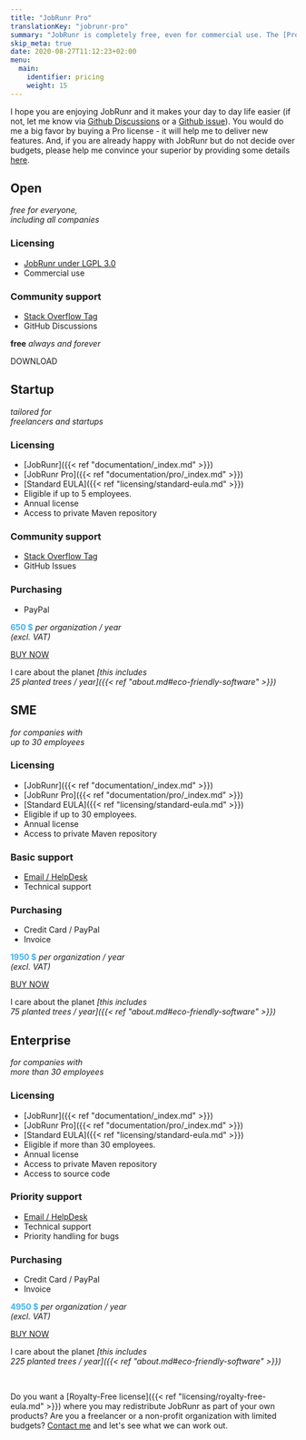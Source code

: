 ```yaml
---
title: "JobRunr Pro"
translationKey: "jobrunr-pro"
summary: "JobRunr is completely free, even for commercial use. The [Pro edition](/en/documentation/pro/ 'If you would develop the features of the Pro edition yourself, it would have an estimated cost of around 60.000 $\n(120 days of development at a rate of 500$). ') allows you to use additional options while ensuring the project will stay here for years to come. Not sure? Try out JobRunr Pro for free [during a month](/en/try-jobrunr-pro)."
skip_meta: true
date: 2020-08-27T11:12:23+02:00
menu: 
  main: 
    identifier: pricing
    weight: 15
---
```

I hope you are enjoying JobRunr and it makes your day to day life easier (if not, let me know via [Github Discussions](https://github.com/jobrunr/jobrunr/discussions) or a [Github issue](https://github.com/jobrunr/jobrunr/issues)). You would do me a big favor by buying a Pro license - it will help me to deliver new features. And, if you are already happy with JobRunr but do not decide over budgets, please help me convince your superior by providing some details [here](mailto:hello@jobrunr.io?subject=JobRunr%20Pro%20License&body=Hi%2C%0A%0AI%20like%20JobRunr%20and%20need%20some%20help%20to%20convince%20my%20superior%20in%20getting%20a%20Pro%20License.%0A%0AOur%20company%20is%3A%20%3Cplease%20enter%20your%20company%20name%20here%3E%0AMy%20superior%20is%3A%20%3Cplease%20enter%20the%20name%20of%20your%20superior%20here%3E%0AMy%20superior%27s%20email%20address%20is%3A%20%3Cplease%20enter%20the%20email%20address%20of%20your%20superior%20here%3E%0A%0ARegards%21).

<div class="plan-container">

<div class="plan plan-open">

## Open
<div class="no-margin">

_free for everyone,<br>including all companies_
</div>

### Licensing
- [JobRunr under LGPL 3.0](https://www.gnu.org/licenses/lgpl-3.0.html)
- Commercial use

### Community support
- [Stack Overflow Tag](https://stackoverflow.com/questions/ask?tags=java%20jobrunr)
- GitHub Discussions

<div class="buy">

__free__
_always and forever_

<a class="button">DOWNLOAD</a>
</div>
</div>

<div class="plan plan-startup">

## Startup
<div class="no-margin">

_tailored for <br>freelancers and startups_
</div>

### Licensing
- [JobRunr]({{< ref "documentation/_index.md" >}})
- [JobRunr Pro]({{< ref "documentation/pro/_index.md" >}})
- [Standard EULA]({{< ref "licensing/standard-eula.md" >}})
- Eligible if up to 5 employees.
- Annual license
- Access to private Maven repository

### Community support
- [Stack Overflow Tag](https://stackoverflow.com/questions/ask?tags=java%20jobrunr)
- GitHub Issues

### Purchasing
- PayPal 

<div class="buy">

<strong style='color: #3eb0ef;text-decoration: none; cursor: help' title='Can save you up to 50.000 $ (107 days of development at a rate of 500$)'>650 $</strong>
_per organization / year<br/>(excl. VAT)_

<a class="button" onclick="gtag('event', 'click_buy_pro', {'event_category': 'ecommerce', 'event_label' : 'plan_startup' });" href="mailto:hello@jobrunr.io?subject=JobRunr%20Pro%20Startup%20License&body=Hi%2C%0D%0A%0D%0Awe're%20interested%20in%20a%20JobRunr%20Pro%20Startup%20License.%0D%0A%0D%0AOur%20company%20is%3A%20%3Cplease%20enter%20your%20company%20name%20here%3E%0D%0AOur%20VAT%20number%20is%3A%20%3Cplease%20enter%20your%20VAT%20number%20here%3E%0D%0AOur%20address%20is%3A%20%3Cplease%20enter%20your%20address%20here%3E%0D%0A%0D%0ARegards!" target="_blank">BUY NOW</a>

<div class="eco-friendly">

I care about the planet
_[this includes <br/>25 planted trees / year]({{< ref "about.md#eco-friendly-software" >}})_
</div>
</div>
</div>

<div class="plan plan-business">

## SME
<div class="no-margin">

_for companies with <br>up to 30 employees_
</div>

### Licensing
- [JobRunr]({{< ref "documentation/_index.md" >}})
- [JobRunr Pro]({{< ref "documentation/pro/_index.md" >}})
- [Standard EULA]({{< ref "licensing/standard-eula.md" >}})
- Eligible if up to 30 employees.
- Annual license
- Access to private Maven repository

### Basic support
- [Email / HelpDesk](mailto:hello@jobrunr.io)
- Technical support

### Purchasing
- Credit Card / PayPal 
- Invoice

<div class="buy">

<strong style='color: #3eb0ef;text-decoration: none; cursor: help' title='Can save you up to 50.000 $ (107 days of development at a rate of 500$)'>1950 $</strong>
_per organization / year<br/>(excl. VAT)_

<a class="button" onclick="gtag('event', 'click_buy_pro', {'event_category': 'ecommerce', 'event_label' : 'plan_sme' });" href="mailto:hello@jobrunr.io?subject=JobRunr%20Pro%20SME%20License&body=Hi%2C%0D%0A%0D%0Awe're%20interested%20in%20a%20JobRunr%20Pro%20SME%20License.%0D%0A%0D%0AOur%20company%20is%3A%20%3Cplease%20enter%20your%20company%20name%20here%3E%0D%0AOur%20VAT%20number%20is%3A%20%3Cplease%20enter%20your%20VAT%20number%20here%3E%0D%0AOur%20address%20is%3A%20%3Cplease%20enter%20your%20address%20here%3E%0D%0A%0D%0ARegards!" target="_blank">BUY NOW</a>

<div class="eco-friendly">

I care about the planet
_[this includes <br/>75 planted trees / year]({{< ref "about.md#eco-friendly-software" >}})_
</div>
</div>
</div>

<div class="plan plan-enterprise">

## Enterprise
<div class="no-margin">

_for companies with <br>more than 30 employees_
</div>

### Licensing
- [JobRunr]({{< ref "documentation/_index.md" >}})
- [JobRunr Pro]({{< ref "documentation/pro/_index.md" >}})
- [Standard EULA]({{< ref "licensing/standard-eula.md" >}})
- Eligible if more than 30 employees.
- Annual license
- Access to private Maven repository
- Access to source code

### Priority support
- [Email / HelpDesk](mailto:hello@jobrunr.io)
- Technical support
- Priority handling for bugs

### Purchasing
- Credit Card / PayPal 
- Invoice

<div class="buy">

<strong style='color: #3eb0ef;text-decoration: none; cursor: help' title='Can save you up to 50.000 $ (107 days of development at a rate of 500$)'>4950 $</strong>
_per organization / year<br/>(excl. VAT)_

<a class="button" onclick="gtag('event', 'click_buy_pro', {'event_category': 'ecommerce', 'event_label' : 'plan_enterprise' });" href="mailto:hello@jobrunr.io?subject=JobRunr%20Enterprise%20Pro%20License&body=Hi%2C%0D%0A%0D%0Awe're%20interested%20in%20a%20JobRunr%20Pro%20Enterprise%20License.%0D%0A%0D%0AOur%20company%20is%3A%20%3Cplease%20enter%20your%20company%20name%20here%3E%0D%0AOur%20VAT%20number%20is%3A%20%3Cplease%20enter%20your%20VAT%20number%20here%3E%0D%0AOur%20address%20is%3A%20%3Cplease%20enter%20your%20address%20here%3E%0D%0A%0D%0ARegards!" target="_blank">BUY NOW</a>

<div class="eco-friendly">

I care about the planet
_[this includes <br/>225 planted trees / year]({{< ref "about.md#eco-friendly-software" >}})_
</div>
</div>
</div>
</div>

<br>

Do you want a [Royalty-Free license]({{< ref "licensing/royalty-free-eula.md" >}}) where you may redistribute JobRunr as part of your own products? Are you a freelancer or a non-profit organization with limited budgets? [Contact me](mailto:hello@jobrunr.io) and let's see what we can work out.